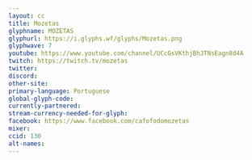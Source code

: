 ```yaml
---
layout: cc
title: Mozetas
glyphname: MOZETAS
glyphurl: https://i.glyphs.wf/glyphs/Mozetas.png
glyphwave: 7
youtube: https://www.youtube.com/channel/UCcGsVKthjBhJTNsEagn8d4A
twitch: https://twitch.tv/mozetas
twitter: 
discord: 
other-site: 
primary-language: Portuguese
global-glyph-code: 
currently-partnered: 
stream-currency-needed-for-glyph: 
facebook: https://www.facebook.com/cafofodomozetas
mixer: 
ccid: 130
alt-names: 
---
```


